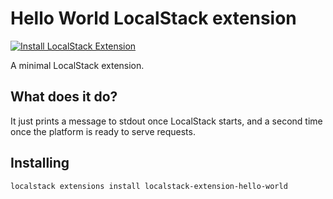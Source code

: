 Hello World LocalStack extension
================================
[![Install LocalStack Extension](https://localstack.cloud/gh/extension-badge.svg)](https://app.localstack.cloud/extensions/remote?url=git+https://github.com/localstack/localstack-extensions/#egg=localstack-extension-hello-world&subdirectory=hello-world)

A minimal LocalStack extension.

## What does it do?

It just prints a message to stdout once LocalStack starts, and a second time once the platform is ready to serve requests.

## Installing

```bash
localstack extensions install localstack-extension-hello-world
```
